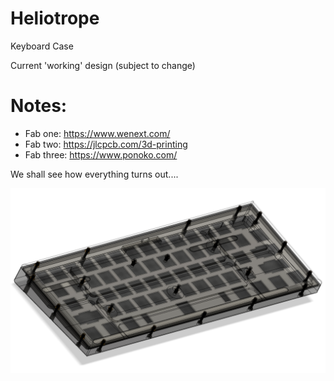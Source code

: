 
# Heliotrope
Keyboard Case


Current 'working' design (subject to change)

# Notes:

* Fab one: https://www.wenext.com/
* Fab two: https://jlcpcb.com/3d-printing
* Fab three: https://www.ponoko.com/

We shall see how everything turns out....


![Alt text](/Case/case_view.png)
